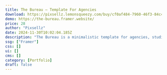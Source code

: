 ```yaml
---
title: The Bureau — Template For Agencies
download: https://pixsellz.lemonsqueezy.com/buy/cf0af484-7960-46f3-84c4-9aedd93dcb6d
demo: https://the-bureau.framer.website/
price: 28
author: "Pixsellz"
date: 2024-11-30T10:02:04.185Z
description: "The Bureau is a minimalistic template for agencies, studios and it’s also perfect for freelance designers."
ssg: ["Framer"]
css: []
ui: []
cms: []
category: [Portfolio]
draft: false
---
```

